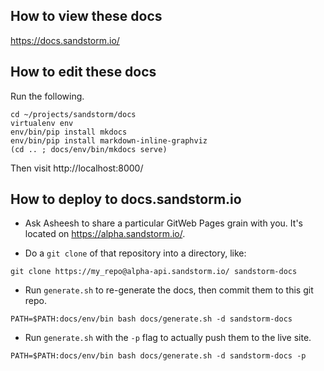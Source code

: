 ## How to view these docs

https://docs.sandstorm.io/

## How to edit these docs

Run the following.

```
cd ~/projects/sandstorm/docs
virtualenv env
env/bin/pip install mkdocs
env/bin/pip install markdown-inline-graphviz
(cd .. ; docs/env/bin/mkdocs serve)
```

Then visit http://localhost:8000/

## How to deploy to docs.sandstorm.io

- Ask Asheesh to share a particular GitWeb Pages grain with you. It's
  located on https://alpha.sandstorm.io/.

- Do a `git clone` of that repository into a directory, like:

```
git clone https://my_repo@alpha-api.sandstorm.io/ sandstorm-docs
```

- Run `generate.sh` to re-generate the docs, then commit them to this git repo.

```
PATH=$PATH:docs/env/bin bash docs/generate.sh -d sandstorm-docs
```


- Run `generate.sh` with the `-p` flag to actually push them to the live site.

```
PATH=$PATH:docs/env/bin bash docs/generate.sh -d sandstorm-docs -p
```
